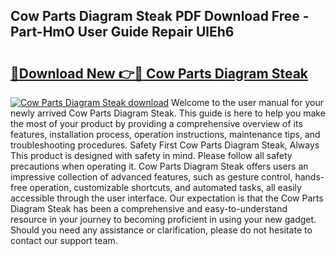## Cow Parts Diagram Steak PDF Download Free - Part-HmO User Guide Repair UlEh6

# <h2><a href="http://dftu81.blite.top/?on=Cow+Parts+Diagram+Steak">🔗Download New 👉🔴 Cow Parts Diagram Steak</a></h2>

[![Cow Parts Diagram Steak download](https://i.imgur.com/lujVjoI.png)](http://dftu81.blite.top/?on=Cow+Parts+Diagram+Steak)
Welcome to the user manual for your newly arrived Cow Parts Diagram Steak. This guide is here to help you make the most of your product by providing a comprehensive overview of its features, installation process, operation instructions, maintenance tips, and troubleshooting procedures. Safety First Cow Parts Diagram Steak, Always This product is designed with safety in mind. Please follow all safety precautions when operating it. Cow Parts Diagram Steak offers users an impressive collection of advanced features, such as gesture control, hands-free operation, customizable shortcuts, and automated tasks, all easily accessible through the user interface. Our expectation is that the Cow Parts Diagram Steak has been a comprehensive and easy-to-understand resource in your journey to becoming proficient in using your new gadget. Should you need any assistance or clarification, please do not hesitate to contact our support team.
